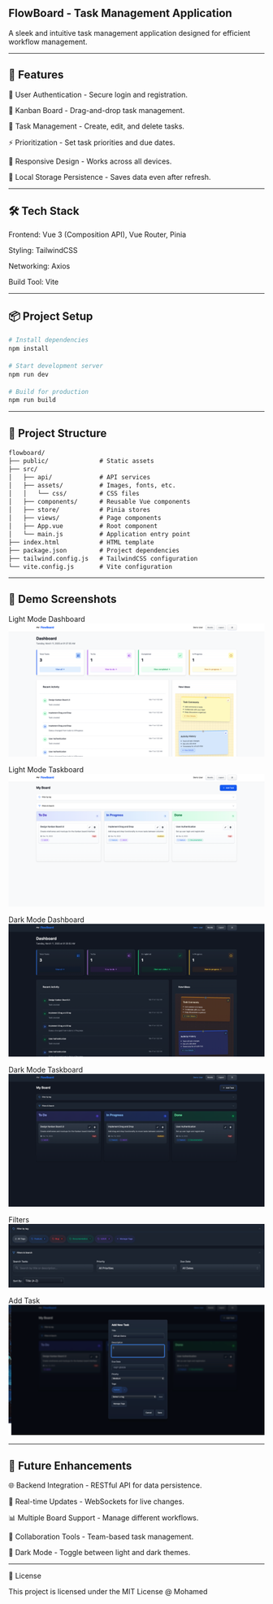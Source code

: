 ## FlowBoard - Task Management Application

A sleek and intuitive task management application designed for efficient workflow management.

---

## 🚀 Features

🔑 User Authentication - Secure login and registration.

📌 Kanban Board - Drag-and-drop task management.

📝 Task Management - Create, edit, and delete tasks.

⚡ Prioritization - Set task priorities and due dates.

📱 Responsive Design - Works across all devices.

💾 Local Storage Persistence - Saves data even after refresh.

---

## 🛠 Tech Stack

Frontend: Vue 3 (Composition API), Vue Router, Pinia

Styling: TailwindCSS

Networking: Axios

Build Tool: Vite

---

## 📦 Project Setup

```bash
# Install dependencies
npm install

# Start development server
npm run dev

# Build for production
npm run build
```

---

## 📂 Project Structure

```
flowboard/
├── public/              # Static assets
├── src/
│   ├── api/             # API services
│   ├── assets/          # Images, fonts, etc.
│   │   └── css/         # CSS files
│   ├── components/      # Reusable Vue components
│   ├── store/           # Pinia stores
│   ├── views/           # Page components
│   ├── App.vue          # Root component
│   └── main.js          # Application entry point
├── index.html           # HTML template
├── package.json         # Project dependencies
├── tailwind.config.js   # TailwindCSS configuration
└── vite.config.js       # Vite configuration
```
---

## 📸 Demo Screenshots

Light Mode Dashboard
![Light Dash](src/assets/demo/light_dash.png)

Light Mode Taskboard
![Light Board](src/assets/demo/light_board.png)

Dark Mode Dashboard
![Dark Dash](src/assets/demo/dark_dash.png)

Dark Mode Taskboard
![Dark Board](src/assets/demo/dark_board.png)

Filters
![Filters](src/assets/demo/filter.png)

Add Task
![Add Task](src/assets/demo/add_task.png)

---

## 🔮 Future Enhancements

🌐 Backend Integration - RESTful API for data persistence.

🔄 Real-time Updates - WebSockets for live changes.

📊 Multiple Board Support - Manage different workflows.

🤝 Collaboration Tools - Team-based task management.

🌙 Dark Mode - Toggle between light and dark themes.

---

📜 License

This project is licensed under the MIT License @ Mohamed


